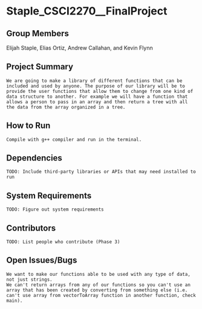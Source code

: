 # Staple_CSCI2270__FinalProject

## Group Members

Elijah Staple, Elias Ortiz, Andrew Callahan, and Kevin Flynn

## Project Summary

	We are going to make a library of different functions that can be included and used by anyone. The purpose of our library will be to provide the user functions that allow them to change from one kind of data structure to another. For example we will have a function that allows a person to pass in an array and then return a tree with all the data from the array organized in a tree.

## How to Run

	Compile with g++ compiler and run in the terminal.

## Dependencies

	TODO: Include third-party libraries or APIs that may need installed to run

## System Requirements

	TODO: Figure out system requirements

## Contributors

	TODO: List people who contribute (Phase 3)

## Open Issues/Bugs

	We want to make our functions able to be used with any type of data, not just strings.
	We can't return arrays from any of our functions so you can't use an array that has been created by converting from something else (i.e. can't use array from vectorToArray function in another function, check main).
